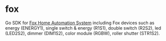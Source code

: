 # fox
Go SDK for [Fox Home Automation System](https://www.fif.com.pl/en/72-fox-wi-fi-control) including Fox devices such as energy (ENERGY1),  single switch & energy (R1S1), double switch (R2S2), led (LED2S2), dimmer (DIM1S2), color module (RGBW), roller shutter (STR1S2).
